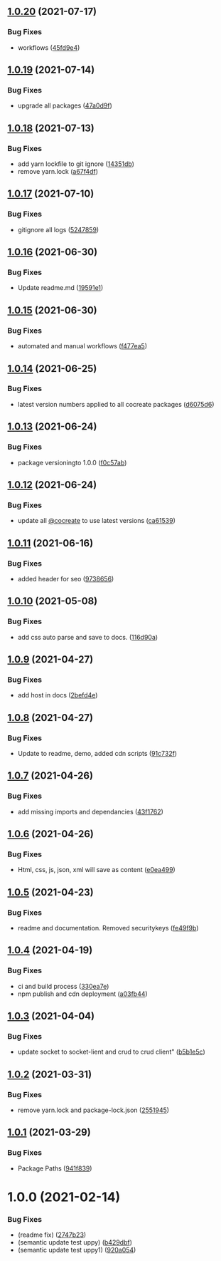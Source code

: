## [1.0.20](https://github.com/CoCreate-app/CoCreate-uppy/compare/v1.0.19...v1.0.20) (2021-07-17)


### Bug Fixes

* workflows ([45fd9e4](https://github.com/CoCreate-app/CoCreate-uppy/commit/45fd9e4215c6e025cf9329e986ab655de0d99711))

## [1.0.19](https://github.com/CoCreate-app/CoCreate-uppy/compare/v1.0.18...v1.0.19) (2021-07-14)


### Bug Fixes

* upgrade all packages ([47a0d9f](https://github.com/CoCreate-app/CoCreate-uppy/commit/47a0d9f59a7939a2877bfada6fe02fd3f770f69d))

## [1.0.18](https://github.com/CoCreate-app/CoCreate-uppy/compare/v1.0.17...v1.0.18) (2021-07-13)


### Bug Fixes

* add yarn lockfile to git ignore ([14351db](https://github.com/CoCreate-app/CoCreate-uppy/commit/14351db577417dcc6379bb0a505e4ef820e275b2))
* remove yarn.lock ([a67f4df](https://github.com/CoCreate-app/CoCreate-uppy/commit/a67f4df9f43d97b90d0fa55c71fe0a6bda156e9e))

## [1.0.17](https://github.com/CoCreate-app/CoCreate-uppy/compare/v1.0.16...v1.0.17) (2021-07-10)


### Bug Fixes

* gitignore all logs ([5247859](https://github.com/CoCreate-app/CoCreate-uppy/commit/524785933d57788141c047db7c10be566948241b))

## [1.0.16](https://github.com/CoCreate-app/CoCreate-uppy/compare/v1.0.15...v1.0.16) (2021-06-30)


### Bug Fixes

* Update readme.md ([19591e1](https://github.com/CoCreate-app/CoCreate-uppy/commit/19591e144aa14646e78308892971fe6407eeb7cf))

## [1.0.15](https://github.com/CoCreate-app/CoCreate-uppy/compare/v1.0.14...v1.0.15) (2021-06-30)


### Bug Fixes

* automated and manual workflows ([f477ea5](https://github.com/CoCreate-app/CoCreate-uppy/commit/f477ea5bb390879367637ef36af8054a7fe46f29))

## [1.0.14](https://github.com/CoCreate-app/CoCreate-uppy/compare/v1.0.13...v1.0.14) (2021-06-25)


### Bug Fixes

* latest version numbers applied to all cocreate packages ([d6075d6](https://github.com/CoCreate-app/CoCreate-uppy/commit/d6075d6d6aaff4c02abedee86ddc509d66fa7344))

## [1.0.13](https://github.com/CoCreate-app/CoCreate-uppy/compare/v1.0.12...v1.0.13) (2021-06-24)


### Bug Fixes

* package versioningto 1.0.0 ([f0c57ab](https://github.com/CoCreate-app/CoCreate-uppy/commit/f0c57ab29a668d74e31ff42c5b53e263a91fd7d5))

## [1.0.12](https://github.com/CoCreate-app/CoCreate-uppy/compare/v1.0.11...v1.0.12) (2021-06-24)


### Bug Fixes

* update all [@cocreate](https://github.com/cocreate) to use latest versions ([ca61539](https://github.com/CoCreate-app/CoCreate-uppy/commit/ca615391635162382857dec815c3a829c87f19c7))

## [1.0.11](https://github.com/CoCreate-app/CoCreate-uppy/compare/v1.0.10...v1.0.11) (2021-06-16)


### Bug Fixes

* added header for seo ([9738656](https://github.com/CoCreate-app/CoCreate-uppy/commit/9738656d8412e8bd342876bbaedb7680991226bc))

## [1.0.10](https://github.com/CoCreate-app/CoCreate-uppy/compare/v1.0.9...v1.0.10) (2021-05-08)


### Bug Fixes

* add css auto parse and save to docs. ([116d90a](https://github.com/CoCreate-app/CoCreate-uppy/commit/116d90a275af30b1b454dc65ed1484407a6a46e6))

## [1.0.9](https://github.com/CoCreate-app/CoCreate-uppy/compare/v1.0.8...v1.0.9) (2021-04-27)


### Bug Fixes

* add host in docs ([2befd4e](https://github.com/CoCreate-app/CoCreate-uppy/commit/2befd4e0f082d7cc2e95ff0eee1be2e993d4698a))

## [1.0.8](https://github.com/CoCreate-app/CoCreate-uppy/compare/v1.0.7...v1.0.8) (2021-04-27)


### Bug Fixes

* Update to readme, demo, added cdn scripts ([91c732f](https://github.com/CoCreate-app/CoCreate-uppy/commit/91c732f1995c5be0eab3ebdf00a2a5950f30b785))

## [1.0.7](https://github.com/CoCreate-app/CoCreate-uppy/compare/v1.0.6...v1.0.7) (2021-04-26)


### Bug Fixes

* add missing imports and dependancies ([43f1762](https://github.com/CoCreate-app/CoCreate-uppy/commit/43f1762178cd4e2c595fc34fb7286012c5325206))

## [1.0.6](https://github.com/CoCreate-app/CoCreate-uppy/compare/v1.0.5...v1.0.6) (2021-04-26)


### Bug Fixes

* Html, css, js, json, xml will save as content ([e0ea499](https://github.com/CoCreate-app/CoCreate-uppy/commit/e0ea4992b6ae5bbe766329814685e00f055bf519))

## [1.0.5](https://github.com/CoCreate-app/CoCreate-uppy/compare/v1.0.4...v1.0.5) (2021-04-23)


### Bug Fixes

* readme and documentation. Removed securitykeys ([fe49f9b](https://github.com/CoCreate-app/CoCreate-uppy/commit/fe49f9b6f74142f0901e19e5bc8f3d872e21d52a))

## [1.0.4](https://github.com/CoCreate-app/CoCreate-uppy/compare/v1.0.3...v1.0.4) (2021-04-19)


### Bug Fixes

* ci and build process ([330ea7e](https://github.com/CoCreate-app/CoCreate-uppy/commit/330ea7ed0446c6748b1c353baac8f72193382e98))
* npm publish and cdn deployment ([a03fb44](https://github.com/CoCreate-app/CoCreate-uppy/commit/a03fb448223c6422148a948450d5a4032d71fac6))

## [1.0.3](https://github.com/CoCreate-app/CoCreate-uppy/compare/v1.0.2...v1.0.3) (2021-04-04)


### Bug Fixes

* update socket to socket-lient and crud to crud client" ([b5b1e5c](https://github.com/CoCreate-app/CoCreate-uppy/commit/b5b1e5c7448261841c2310a3d321cb10fd22e26c))

## [1.0.2](https://github.com/CoCreate-app/CoCreate-uppy/compare/v1.0.1...v1.0.2) (2021-03-31)


### Bug Fixes

* remove yarn.lock and package-lock.json ([2551945](https://github.com/CoCreate-app/CoCreate-uppy/commit/2551945a109e7ac72808a6c2fedc5c1196b7636f))

## [1.0.1](https://github.com/CoCreate-app/CoCreate-uppy/compare/v1.0.0...v1.0.1) (2021-03-29)


### Bug Fixes

* Package Paths ([941f839](https://github.com/CoCreate-app/CoCreate-uppy/commit/941f83964347e3ddca66300a936f1e381352b5af))

# 1.0.0 (2021-02-14)


### Bug Fixes

* (readme fix) ([2747b23](https://github.com/CoCreate-app/CoCreate-uppy/commit/2747b230fab55913db3c5b28f1c45f0fe63a690a))
* (semantic update test uppy) ([b429dbf](https://github.com/CoCreate-app/CoCreate-uppy/commit/b429dbf72d3bcf077e57bd5acdb9886cd1766ddb))
* (semantic update test uppy1) ([920a054](https://github.com/CoCreate-app/CoCreate-uppy/commit/920a0541426da0716cba08da8d8cab0daafa0911))
